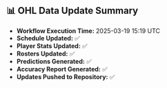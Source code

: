 ## 📊 OHL Data Update Summary
- **Workflow Execution Time:** 2025-03-19 15:19 UTC
- **Schedule Updated:** ✅
- **Player Stats Updated:** ✅
- **Rosters Updated:** ✅
- **Predictions Generated:** ✅
- **Accuracy Report Generated:** ✅
- **Updates Pushed to Repository:** ✅
